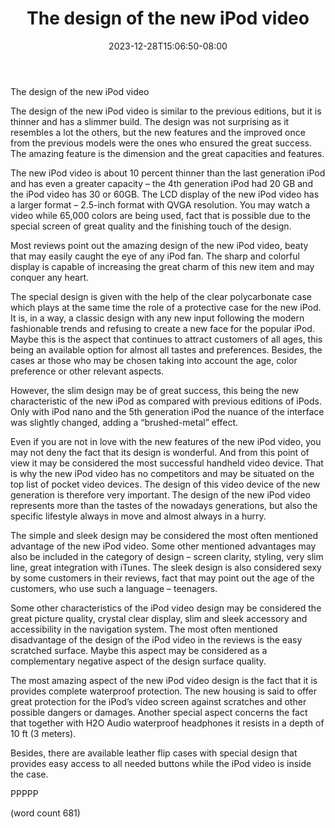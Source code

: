 ﻿---
title: "The design of the new iPod video"
date: 2023-12-28T15:06:50-08:00
description: "Ipod-Video Tips for Web Success"
featured_image: "/images/Ipod-Video.jpg"
tags: ["Ipod Video"]
---

The design of the new iPod video
      
      
The design of the new iPod video is similar to the previous editions, but it is thinner and has a slimmer build. The design was not surprising as it resembles a lot the others, but the new features and the improved once from the previous models were the ones who ensured the great success. The amazing feature is the dimension and the great capacities and features. 
      
The new iPod video is about 10 percent thinner than the last generation iPod and has even a greater capacity – the 4th generation iPod had 20 GB and the iPod video has 30 or 60GB. The LCD display of the new iPod video has a larger format – 2.5-inch format with QVGA resolution. You may watch a video while 65,000 colors are being used, fact that is possible due to the special screen of great quality and the finishing touch of the design. 
      
Most reviews point out the amazing design of the new iPod video, beaty that may easily caught the eye of any iPod fan. The sharp and colorful display is capable of increasing the great charm of this new item and may conquer any heart. 
      
The special design is given with the help of the clear polycarbonate case which plays at the same time the role of a protective case for the new iPod. It is, in a way, a classic design with any new input following the modern fashionable trends and refusing to create a new face for the popular iPod. Maybe this is the aspect that continues to attract customers of all ages, this being an available option for almost all tastes and preferences. Besides, the cases ar those who may be chosen taking into account the age, color preference or other relevant aspects.
      
However, the slim design may be of great success, this being the new characteristic of the new iPod as compared with previous editions of iPods. Only with iPod nano and the 5th generation iPod the nuance of the interface was slightly changed, adding a “brushed-metal” effect. 
      
Even if you are not in love with the new features of the new iPod video, you may not deny the fact that its design is wonderful. And from this point of view it may be considered the most successful handheld video device. That is why the new iPod video has no competitors and may be situated on the top list of pocket video devices. The design of this video device of the new generation is therefore very important. The design of the new iPod video represents more than the tastes of the nowadays generations, but also the specific lifestyle always in move and almost always in a hurry. 
      
The simple and sleek design may be considered the most often mentioned advantage of the new iPod video. Some other mentioned advantages may also be included in the category of design – screen clarity, styling, very slim line, great integration with iTunes. The sleek design is also considered sexy by some customers in their reviews, fact that may point out the age of the customers, who use such a language – teenagers. 
     
Some other characteristics of the iPod video design may be considered the great picture quality, crystal clear display, slim and sleek accessory and accessibility in the navigation system. The most often mentioned disadvantage of the design of the iPod video in the reviews is the easy scratched surface. Maybe this aspect may be considered as a complementary negative aspect of the design surface quality. 
      
The most amazing aspect of the new iPod video design is the fact that it is provides complete waterproof protection. The new housing is said to offer great protection for the iPod’s video screen against scratches and other possible dangers or damages. Another special aspect concerns the fact that together with H2O Audio waterproof headphones it resists in a depth of 10 ft (3 meters). 
      
Besides, there are available leather flip cases with special design that provides easy access to all needed buttons while the iPod video is inside the case. 
      
PPPPP

(word count 681)


